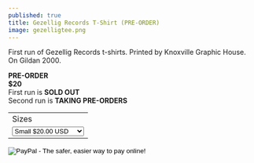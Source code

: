 ```yaml
---
published: true
title: Gezellig Records T-Shirt (PRE-ORDER)
image: gezelligtee.png
---
```

First run of Gezellig Records t-shirts. Printed by Knoxville Graphic House. On Gildan 2000.

**PRE-ORDER**<br>
**$20**<br>
First run is **SOLD OUT**<br>
Second run is **TAKING PRE-ORDERS**<br>


<form action="https://www.paypal.com/cgi-bin/webscr" method="post" target="_top">
<input type="hidden" name="cmd" value="_s-xclick">
<input type="hidden" name="hosted_button_id" value="EQYQNB7DRDGK8">
<table>
<tr><td><input type="hidden" name="on0" value="Sizes">Sizes</td></tr><tr><td><select name="os0">
	<option value="Small">Small $20.00 USD</option>
	<option value="Medium">Medium $20.00 USD</option>
	<option value="Large">Large $20.00 USD</option>
	<option value="X-Large">X-Large $20.00 USD</option>
</select> </td></tr>
</table>
<input type="hidden" name="currency_code" value="USD">
<input type="image" src="https://www.paypalobjects.com/en_US/i/btn/btn_buynow_LG.gif" border="0" name="submit" alt="PayPal - The safer, easier way to pay online!">
<img alt="" border="0" src="https://www.paypalobjects.com/en_US/i/scr/pixel.gif" width="1" height="1">
</form>
